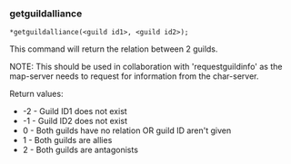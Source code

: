 ### getguildalliance
```
*getguildalliance(<guild id1>, <guild id2>);
```

This command will return the relation between 2 guilds.

NOTE: This should be used in collaboration with 'requestguildinfo' as the
map-server needs to request for information from the char-server.

Return values:
* -2 - Guild ID1 does not exist
* -1 - Guild ID2 does not exist
*  0 - Both guilds have no relation OR guild ID aren't given
*  1 - Both guilds are allies
*  2 - Both guilds are antagonists

